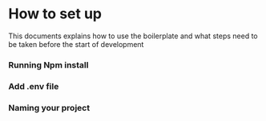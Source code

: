 # How to set up
This documents explains how to use the boilerplate and what steps need to be taken before the start of development


### Running Npm install

### Add .env file

### Naming your project
